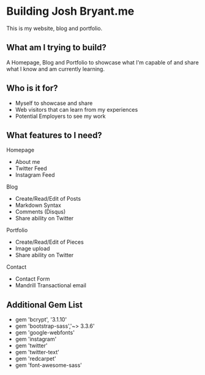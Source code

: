 # Building Josh Bryant.me

This is my website, blog and portfolio.

## What am I trying to build?
A Homepage, Blog and Portfolio to showcase what I'm capable of and share what I know and am currently learning.

## Who is it for?
- Myself to showcase and share
- Web visitors that can learn from my experiences
- Potential Employers to see my work 

## What features to I need?
Homepage

- About me
- Twitter Feed
- Instagram Feed

Blog

- Create/Read/Edit of Posts
- Markdown Syntax
- Comments (Disqus)
- Share ability on Twitter

Portfolio

- Create/Read/Edit of Pieces
- Image upload
- Share ability on Twitter

Contact

- Contact Form
- Mandrill Transactional email

## Additional Gem List

- gem 'bcrypt',	'3.1.10'
- gem 'bootstrap-sass','~> 3.3.6'
- gem 'google-webfonts'
- gem 'instagram'
- gem 'twitter'
- gem 'twitter-text'
- gem 'redcarpet'
- gem 'font-awesome-sass'
